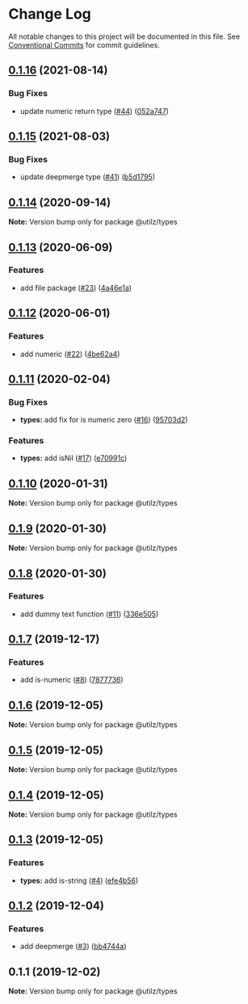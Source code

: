 # Change Log

All notable changes to this project will be documented in this file.
See [Conventional Commits](https://conventionalcommits.org) for commit guidelines.

## [0.1.16](https://github.com/devdigital/utilz/compare/@utilz/types@0.1.15...@utilz/types@0.1.16) (2021-08-14)


### Bug Fixes

* update numeric return type ([#44](https://github.com/devdigital/utilz/issues/44)) ([052a747](https://github.com/devdigital/utilz/commit/052a747bc8b9013c9bc68762e24bf3da22eaa920))





## [0.1.15](https://github.com/devdigital/utilz/compare/@utilz/types@0.1.14...@utilz/types@0.1.15) (2021-08-03)


### Bug Fixes

* update deepmerge type ([#41](https://github.com/devdigital/utilz/issues/41)) ([b5d1795](https://github.com/devdigital/utilz/commit/b5d1795426f8a640122946683bb057a9bf208c11))





## [0.1.14](https://github.com/devdigital/utilz/compare/@utilz/types@0.1.13...@utilz/types@0.1.14) (2020-09-14)

**Note:** Version bump only for package @utilz/types





## [0.1.13](https://github.com/devdigital/utilz/compare/@utilz/types@0.1.12...@utilz/types@0.1.13) (2020-06-09)


### Features

* add file package ([#23](https://github.com/devdigital/utilz/issues/23)) ([4a46e1a](https://github.com/devdigital/utilz/commit/4a46e1a3628e25667cc5c765ce7b982c61426093))





## [0.1.12](https://github.com/devdigital/utilz/compare/@utilz/types@0.1.11...@utilz/types@0.1.12) (2020-06-01)


### Features

* add numeric ([#22](https://github.com/devdigital/utilz/issues/22)) ([4be62a4](https://github.com/devdigital/utilz/commit/4be62a4d66f6d4cdfbee067bad5733c533e93ee7))





## [0.1.11](https://github.com/devdigital/utilz/compare/@utilz/types@0.1.10...@utilz/types@0.1.11) (2020-02-04)


### Bug Fixes

* **types:** add fix for is numeric zero ([#16](https://github.com/devdigital/utilz/issues/16)) ([95703d2](https://github.com/devdigital/utilz/commit/95703d21c80e73fc5f88d98e56de955b9df54117))


### Features

* **types:** add isNil ([#17](https://github.com/devdigital/utilz/issues/17)) ([e70991c](https://github.com/devdigital/utilz/commit/e70991c1b9e17ff3df597f3b3a44711c7cbb562b))





## [0.1.10](https://github.com/devdigital/utilz/compare/@utilz/types@0.1.9...@utilz/types@0.1.10) (2020-01-31)

**Note:** Version bump only for package @utilz/types





## [0.1.9](https://github.com/devdigital/utilz/compare/@utilz/types@0.1.8...@utilz/types@0.1.9) (2020-01-30)

**Note:** Version bump only for package @utilz/types





## [0.1.8](https://github.com/devdigital/utilz/compare/@utilz/types@0.1.7...@utilz/types@0.1.8) (2020-01-30)


### Features

* add dummy text function ([#11](https://github.com/devdigital/utilz/issues/11)) ([336e505](https://github.com/devdigital/utilz/commit/336e505167d5a0c8ac863e22099b99c7a2d7b526))





## [0.1.7](https://github.com/devdigital/utilz/compare/@utilz/types@0.1.6...@utilz/types@0.1.7) (2019-12-17)


### Features

* add is-numeric ([#8](https://github.com/devdigital/utilz/issues/8)) ([7877736](https://github.com/devdigital/utilz/commit/7877736906601f074e0889af4c6566814d0ffb09))





## [0.1.6](https://github.com/devdigital/utilz/compare/@utilz/types@0.1.5...@utilz/types@0.1.6) (2019-12-05)

**Note:** Version bump only for package @utilz/types





## [0.1.5](https://github.com/devdigital/utilz/compare/@utilz/types@0.1.4...@utilz/types@0.1.5) (2019-12-05)

**Note:** Version bump only for package @utilz/types





## [0.1.4](https://github.com/devdigital/utilz/compare/@utilz/types@0.1.3...@utilz/types@0.1.4) (2019-12-05)

**Note:** Version bump only for package @utilz/types





## [0.1.3](https://github.com/devdigital/utilz/compare/@utilz/types@0.1.2...@utilz/types@0.1.3) (2019-12-05)


### Features

* **types:** add is-string ([#4](https://github.com/devdigital/utilz/issues/4)) ([efe4b56](https://github.com/devdigital/utilz/commit/efe4b56f9a6e7760ec5cc8a2e01b3b8e43cdb2cc))





## [0.1.2](https://github.com/devdigital/utilz/compare/@utilz/types@0.1.1...@utilz/types@0.1.2) (2019-12-04)


### Features

* add deepmerge ([#3](https://github.com/devdigital/utilz/issues/3)) ([bb4744a](https://github.com/devdigital/utilz/commit/bb4744ac658a3ce60146dbce3b77c429f84e0312))





## 0.1.1 (2019-12-02)

**Note:** Version bump only for package @utilz/types
